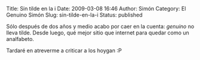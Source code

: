 Title: Sin tilde en la i
Date: 2009-03-08 16:46
Author: Simón
Category: El Genuino Simón
Slug: sin-tilde-en-la-i
Status: published

Sólo después de dos años y medio acabo por caer en la cuenta: *genuino* no lleva tilde. Desde luego,
qué mejor sitio que internet para quedar como un analfabeto.

Tardaré en atreverme a criticar a los hoygan :P
